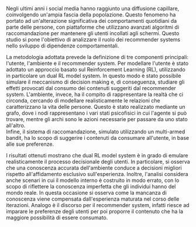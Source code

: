 Negli ultimi anni i social media hanno raggiunto una diffusione capillare, coinvolgendo un'ampia fascia della popolazione. Questo fenomeno ha portato ad un'alterazione significativa dei comportamenti quotidiani da parte delle persone, con piattaforme che utilizzano avanzati algoritmi di raccomandazione per mantenere gli utenti incollati agli schermi. Questo studio si pone l'obiettivo di analizzare il ruolo dei recommender systems nello sviluppo di dipendenze comportamentali. 

La metodologia adottata prevede la definizione di tre componenti principali: l'utente, l'ambiente e il recommender system.
Per modellare l'utente è stato  adottato un approccio basato sul Reinforcement Learning (RL), utilizzando in particolare un dual RL model system. In questo modo è stato possibile simulare il meccanismo di decision making e, di conseguenza, studiare gli effetti provocati dal consumo dei contenuti suggeriti dal recommender system. 
L'ambiente, invece, ha il compito di rappresentare la realtà che ci circonda, cercando di modellare realisticamente le relazioni che caratterizzano la vita delle persone. Questo è stato realizzato mediante un grafo, dove i nodi rappresentano i vari stati psicofisici in cui l'agente si può trovare, mentre gli archi sono le azioni necessarie per passare da uno stato all'altro.  
Infine, il sistema di raccomandazione, simulato utilizzando un multi-armed bandit, ha lo scopo di suggerire i contenuti da consumare all'utente, in base alle sue preferenze. 

I risultati ottenuti mostrano che dual RL model system è in grado di emulare realisticamente il processo decisionale degli utenti. In particolare, si osserva che una conoscenza accurata dell'ambiente conduce a decisioni migliori rispetto all'affidamento esclusivo sull'esperienza. Inoltre, l'analisi considera anche scenari in cui il modello interno è costruito in modo errato, con lo scopo di riflettere la conoscenza imperfetta che gli individui hanno del mondo reale. In questa occasione si osserva come la mancanza di conoscenza viene compensata dall'esperienza maturata nel corso delle iterazioni. 
Analogo è il discorso per il recommender system, infatti riesce ad imparare le preferenze degli utenti per poi proporre il contenuto che ha la maggiore possibilità di essere consumato. 
